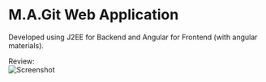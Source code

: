 # M.A.Git Web Application
Developed using J2EE for Backend and Angular for Frontend (with angular materials).

Review:<br />
![Screenshot](https://github.com/asaf12355/MAGit/blob/master/M.A.Git%20Web%20Application/pictures/Single%20Repository%20Page.png)
<br />


